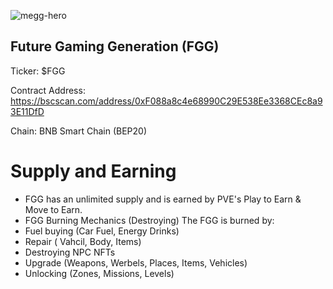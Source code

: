 
![megg-hero](https://user-images.githubusercontent.com/98596722/176264338-904d81e3-6bbe-4809-bbd0-e8f8e74def4d.png)

## Future Gaming Generation (FGG) 

Ticker: $FGG

Contract Address: https://bscscan.com/address/0xF088a8c4e68990C29E538Ee3368CEc8a93E11DfD

Chain: BNB Smart Chain (BEP20)

# Supply and Earning
- FGG has an unlimited supply and is earned by PVE's Play to Earn & Move to Earn.
- FGG Burning Mechanics (Destroying)
The FGG is burned by:
- Fuel buying (Car Fuel, Energy Drinks)
- Repair ( Vahcil, Body, Items)
- Destroying NPC NFTs 
- Upgrade (Weapons, Werbels, Places, Items, Vehicles)
- Unlocking  (Zones, Missions, Levels)
